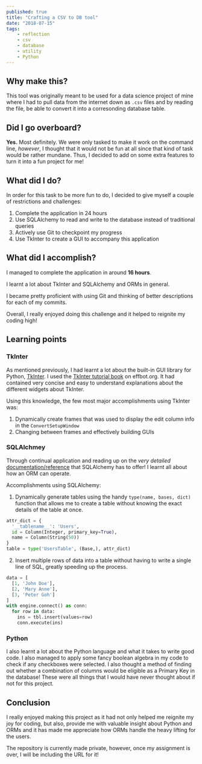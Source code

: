 ```yaml
---
published: true
title: "Crafting a CSV to DB tool"
date: "2018-07-15"
tags:
    - reflection
    - csv
    - database
    - utility
    - Python
---
```

## Why make this?
This tool was originally meant to be used for a data science project of mine where I had to pull data from the internet down as `.csv` files and by reading the file, be able to convert it into a corresonding database table.

## Did I go overboard?
**Yes.** Most definitely. We were only tasked to make it work on the command line, _however_, I thought that it would not be fun at all since that kind of task would be rather mundane. Thus, I decided to add on some extra features to turn it into a fun project for me!

## What did I do?
In order for this task to be more fun to do, I decided to give myself a couple of restrictions and challenges:

1. Complete the application in 24 hours 
2. Use SQLAlchemy to read and write to the database instead of traditional queries
3. Actively use Git to checkpoint my progress
4. Use TkInter to create a GUI to accompany this application

## What did I accomplish?
I managed to complete the application in around **16 hours**. 

I learnt a lot about TkInter and SQLAlchemy and ORMs in general. 

I became pretty proficient with using Git and thinking of better descriptions for each of my commits.

Overall, I really enjoyed doing this challenge and it helped to reignite my coding high!

## Learning points
### TkInter
As mentioned previously, I had learnt a lot about the built-in GUI library for Python, [TkInter](https://wiki.python.org/moin/TkInter). I used the [TkInter tutorial book](http://effbot.org/tkinterbook/) on effbot.org. It had contained very concise and easy to understand explanations about the different widgets about TkInter.

Using this knowledge, the few most major accomplishments using TkInter was:

1. Dynamically create frames that was used to display the edit column info in the `ConvertSetupWindow`
2. Changing between frames and effectively building GUIs

### SQLAlchmey
Through continual application and reading up on the *very detailed* [documentation/reference](https://docs.sqlalchemy.org/en/latest/) that SQLAlchemy has to offer! I learnt all about how an ORM can operate. 

Accomplishments using SQLAlchemy:

1. Dynamically generate tables using the handy `type(name, bases, dict)` function that allows me to create a table without knowing the exact details of the table at once.

```python
attr_dict = {
  '__tablename__': 'Users', 
  id = Column(Integer, primary_key=True),
  name = Column(String(50))
}
table = type('UsersTable', (Base,), attr_dict)
```

2. Insert multiple rows of data into a table without having to write a single line of SQL, greatly speeding up the process.

```python
data = [
  [1, 'John Doe'],
  [2, 'Mary Anne'],
  [3, 'Peter Goh']
]
with engine.connect() as conn:
  for row in data:
    ins = tbl.insert(values=row)
    conn.execute(ins)
```

### Python
I also learnt a lot about the Python language and what it takes to write good code. I also managed to apply some fancy boolean algebra in my code to check if any checkboxes were selected. I also thought a method of finding out whether a combination of columns would be eligible as a Primary Key in the database! These were all things that I would have never thought about if not for this project.

## Conclusion
I really enjoyed making this project as it had not only helped me reignite my joy for coding, but also, provide me with valuable insight about Python and ORMs and it has made me appreciate how ORMs handle the heavy lifting for the users.

The repository is currently made private, however, once my assignment is over, I will be including the URL for it!
